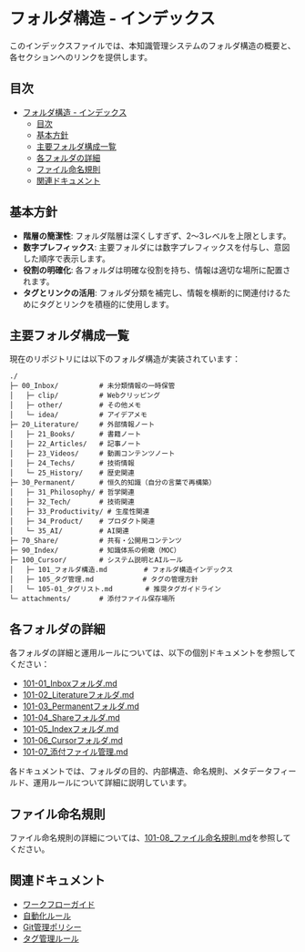 # フォルダ構造 - インデックス

このインデックスファイルでは、本知識管理システムのフォルダ構造の概要と、各セクションへのリンクを提供します。

## 目次

- [フォルダ構造 - インデックス](#フォルダ構造---インデックス)
  - [目次](#目次)
  - [基本方針](#基本方針)
  - [主要フォルダ構成一覧](#主要フォルダ構成一覧)
  - [各フォルダの詳細](#各フォルダの詳細)
  - [ファイル命名規則](#ファイル命名規則)
  - [関連ドキュメント](#関連ドキュメント)

## 基本方針

- **階層の簡潔性**: フォルダ階層は深くしすぎず、2〜3レベルを上限とします。
- **数字プレフィックス**: 主要フォルダには数字プレフィックスを付与し、意図した順序で表示します。
- **役割の明確化**: 各フォルダは明確な役割を持ち、情報は適切な場所に配置されます。
- **タグとリンクの活用**: フォルダ分類を補完し、情報を横断的に関連付けるためにタグとリンクを積極的に使用します。

## 主要フォルダ構成一覧

現在のリポジトリには以下のフォルダ構造が実装されています：

```
./
├─ 00_Inbox/          # 未分類情報の一時保管
│   ├─ clip/          # Webクリッピング
│   ├─ other/         # その他メモ
│   └─ idea/          # アイデアメモ
├─ 20_Literature/     # 外部情報ノート
│   ├─ 21_Books/      # 書籍ノート
│   ├─ 22_Articles/   # 記事ノート
│   ├─ 23_Videos/     # 動画コンテンツノート
│   ├─ 24_Techs/      # 技術情報
│   └─ 25_History/    # 歴史関連
├─ 30_Permanent/      # 恒久的知識（自分の言葉で再構築）
│   ├─ 31_Philosophy/ # 哲学関連
│   ├─ 32_Tech/       # 技術関連
│   ├─ 33_Productivity/ # 生産性関連
│   ├─ 34_Product/    # プロダクト関連
│   └─ 35_AI/         # AI関連
├─ 70_Share/          # 共有・公開用コンテンツ
├─ 90_Index/          # 知識体系の俯瞰（MOC）
├─ 100_Cursor/        # システム説明とAIルール
│   ├─ 101_フォルダ構造.md         # フォルダ構造インデックス
│   ├─ 105_タグ管理.md            # タグの管理方針
│   └─ 105-01_タグリスト.md        # 推奨タグガイドライン
└─ attachments/       # 添付ファイル保存場所
```

## 各フォルダの詳細

各フォルダの詳細と運用ルールについては、以下の個別ドキュメントを参照してください：

- [101-01_Inboxフォルダ.md](./101-01_Inboxフォルダ.md)
- [101-02_Literatureフォルダ.md](./101-02_Literatureフォルダ.md)
- [101-03_Permanentフォルダ.md](./101-03_Permanentフォルダ.md)
- [101-04_Shareフォルダ.md](./101-04_Shareフォルダ.md)
- [101-05_Indexフォルダ.md](./101-05_Indexフォルダ.md)
- [101-06_Cursorフォルダ.md](./101-06_Cursorフォルダ.md)
- [101-07\_添付ファイル管理.md](./101-07_添付ファイル管理.md)

各ドキュメントでは、フォルダの目的、内部構造、命名規則、メタデータフィールド、運用ルールについて詳細に説明しています。

## ファイル命名規則

ファイル命名規則の詳細については、[101-08\_ファイル命名規則.md](./101-08_ファイル命名規則.md)を参照してください。

## 関連ドキュメント

- [ワークフローガイド](./102_ワークフロー.md)
- [自動化ルール](./103_自動化ルール.md)
- [Git管理ポリシー](./104_Git管理.md)
- [タグ管理ルール](./105_タグ管理.md)
